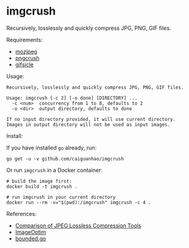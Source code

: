 imgcrush
========

Recursively, losslessly and quickly compress JPG, PNG, GIF files.

Requirements:

* [mozjpeg](https://github.com/mozilla/mozjpeg)
* [pngcrush](http://pmt.sourceforge.net/pngcrush/)
* [gifsicle](http://www.lcdf.org/gifsicle/)

Usage:

```
Recursively, losslessly and quickly compress JPG, PNG, GIF files.

Usage: imgcrush [-c 2] [-o done] [DIRECTORY] ...
  -c <num>  concurrency from 1 to 8, defaults to 2
  -o <dir>  output directory, defaults to done

If no input directory provided, it will use current directory.
Images in output directory will not be used as input images.
```

Install:

If you have installed `go` already, run:

```
go get -u -v github.com/caiguanhao/imgcrush
```

Or run `imgcrush` in a Docker container:

```
# build the image first:
docker build -t imgcrush .

# run imgcrush in your current directory
docker run --rm -v="$(pwd):/imgcrush" imgcrush -c 4 .
```

References:

* [Comparison of JPEG Lossless Compression Tools](
http://blarg.co.uk/blog/comparison-of-jpeg-lossless-compression-tools)
* [ImageOptim](https://github.com/pornel/ImageOptim)
* [bounded.go](http://blog.golang.org/pipelines/bounded.go)
